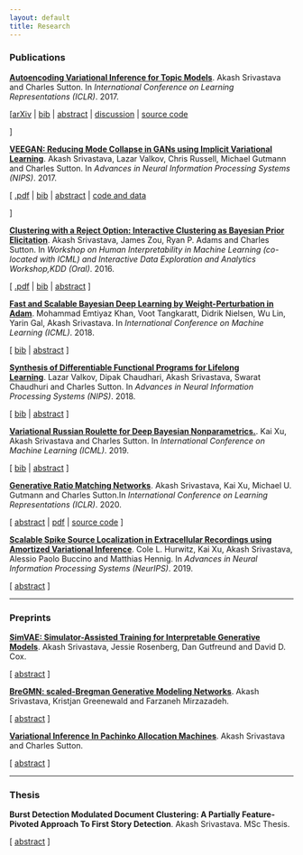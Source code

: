 ```yaml
---
layout: default
title: Research
---
```


### Publications
<p>
<a href="https://akashgit.github.io/autoencoding_vi_for_topic_models"><b>Autoencoding Variational Inference for Topic Models</b></a>.&nbsp;Akash Srivastava and Charles Sutton. In <i>International Conference on Learning Representations (ICLR)</i>.  2017.
</p>

<p>
   [<a href="https://arxiv.org/abs/1703.01488">arXiv</a>
	| <a href="javascript:toggle('bibsrivastava17lda', 'bib_link_srivastava17lda', 'bib')"  id="bib_link_srivastava17lda">bib</a>
	| <a href="javascript:toggle('abssrivastava17lda', 'abs_link_srivastava17lda', 'abstract')" id="abs_link_srivastava17lda">abstract</a>
	| <a href="https://openreview.net/forum?id=BybtVK9lg">discussion</a>
	| <a href="https://github.com/akashgit/autoencoding_vi_for_topic_models">source code</a>
   
 ]
</p>



<div id="divsrivastava17lda"></div>
<div style="display:none;" id="abssrivastava17lda"><div class="abstract">Topic models are one of the most popular methods for learning representations of text, but a major challenge is that any change to the topic model requires mathematically deriving a new inference algorithm. A promising approach to address this problem is autoencoding variational Bayes (AEVB), but it has proven diffi- cult to apply to topic models in practice. We present what is to our knowledge the first effective AEVB based inference method for latent Dirichlet allocation (LDA), which we call Autoencoded Variational Inference For Topic Model (AVITM). This model tackles the problems caused for AEVB by the Dirichlet prior and by component collapsing. We find that AVITM matches traditional methods in accuracy with much better inference time. Indeed, because of the inference network, we find that it is unnecessary to pay the computational cost of running variational optimization on test data. Because AVITM is black box, it is readily applied to new topic models. As a dramatic illustration of this, we present a new topic model called ProdLDA, that replaces the mixture model in LDA with a product of experts. By changing only one line of code from LDA, we find that ProdLDA yields much more interpretable topics, even if LDA is trained via collapsed Gibbs sampling.</div></div>

<div style="display:none;" id="bibsrivastava17lda"><pre class="bibtex">@inproceedings{srivastava17lda,
  author = {Srivastava, Akash and Sutton, Charles},
  booktitle = {International Conference on Learning Representations (ICLR)},
  title = {Autoencoding Variational Inference for Topic Models},
  year = {2017}
}
</pre></div>


	         


<p>
<a href="https://arxiv.org/abs/1705.07761"><b>VEEGAN: Reducing Mode Collapse in GANs using Implicit Variational Learning</b></a>.&nbsp;Akash Srivastava, Lazar Valkov, Chris Russell, Michael Gutmann and Charles Sutton.
	In <i>Advances in Neural Information Processing Systems (NIPS)</i>.  2017.

</p>

<p>
   [ <a href="https://arxiv.org/abs/1705.07761">.pdf</a>
	| <a href="javascript:toggle('bibsrivastava17veegan', 'bib_link_srivastava17veegan', 'bib')"  id="bib_link_srivastava17veegan">bib</a>
	| <a href="javascript:toggle('abssrivastava17veegan', 'abs_link_srivastava17veegan', 'abstract')" id="abs_link_srivastava17veegan">abstract</a>
	| <a href="https://akashgit.github.io/VEEGAN/">code and data</a>
   
   ]
</p>



<div id="divsrivastava17veegan"></div>
<div style="display:none;" id="abssrivastava17veegan"><div class="abstract">Deep generative models provide powerful tools for distributions over complicated manifolds, such as those of natural images. But many of these methods, including generative adversarial networks (GANs), can be difficult to train, in part because they are prone to mode collapse, which means that they characterize only a few modes of the true distribution. To address this, we introduce VEEGAN, which features a reconstructor network, reversing the action of the generator by mapping from data to noise. Our training objective retains the original asymptotic consistency guarantee of GANs, and can be interpreted as a novel autoencoder loss over the noise. In sharp contrast to a traditional autoencoder over data points, VEEGAN does not require specifying a loss function over the data, but rather only over the representations, which are standard normal by assumption. On an extensive set of synthetic and real world image datasets, VEEGAN indeed resists mode collapsing to a far greater extent than other recent GAN variants, and produces more realistic samples.</div></div>

<div style="display:none;" id="bibsrivastava17veegan"><pre class="bibtex">@inproceedings{srivastava17veegan,
  author = {Srivastava, Akash and Valkov, Lazar and Russell, Chris and Gutmann, Michael and Sutton, Charles},
  booktitle = {Advances in Neural Information Processing Systems (NIPS)},
  title = {VEEGAN: Reducing Mode Collapse in GANs using Implicit Variational Learning},
  year = {2017}
}
</pre></div>

<p>
<a href="http://arxiv.org/abs/1602.06886"><b>Clustering with a Reject Option: Interactive Clustering as Bayesian Prior Elicitation</b></a>.&nbsp;Akash Srivastava, James Zou, Ryan P. Adams and Charles Sutton.
	In <i>Workshop on Human Interpretability in Machine Learning (co-located with ICML) and Interactive Data Exploration and Analytics Workshop,KDD (Oral)</i>.  2016.

</p>

<p>
   [ <a href="http://arxiv.org/abs/1602.06886">.pdf</a>
	| <a href="javascript:toggle('bibarxiv:tinder2016', 'bib_link_arxiv:tinder2016', 'bib')"  id="bib_link_arxiv:tinder2016">bib</a>
	| <a href="javascript:toggle('abstinder2016', 'abs_link_tinder2016', 'abstract')" id="abs_link_tinder2016">abstract</a>
   ]
</p>



<div id="divtinder2016"></div>
<div style="display:none;" id="abstinder2016"><div class="abstract">A good clustering can help a data analyst to explore and understand a data set, 
but what constitutes a good clustering may depend on domain-specific and application
 specific criteria. These criteria can be difficult to formalize, even when it is easy 
for an analyst to know a good clustering when she sees one. We present a new approach 
to interactive clustering for data exploration, called TINDER, based on a particularly simple
feedback mechanism, in which an analyst can choose to reject individual clusters and 
request new ones. The new clusters should be different from previously rejected clusters
while still fitting the data well. We formalize this interaction in a novel Bayesian prior
elicitation framework. In each iteration, the prior is adapted to account for all the 
previous feedback, and a new clustering is then produced from the posterior distribution.
To achieve the computational efficiency necessary for an interactive setting, we propose 
an incremental optimization method over data minibatches using Lagrangian relaxation. 
Experiments demonstrate that TINDER can produce accurate and diverse clusterings.</div></div>

<div style="display:none;" id="bibarxiv:tinder2016"><pre class="bibtex">@inproceedings{arxiv:tinder2016,
  author = {Srivastava, Akash and Zou, James and Adams, Ryan P. and Sutton, Charles},
  booktitle = {Workshop on Human Interpretability in Machine Learning (co-located with ICML)},
  journal = {ArXiv e-prints},
  title = {Clustering with a Reject Option: Interactive Clustering as Bayesian Prior Elicitation},
  year = {2016}
}
</pre></div>

<p>
<a href="https://arxiv.org/abs/1806.04854"><b>Fast and Scalable Bayesian Deep Learning by Weight-Perturbation in Adam</b></a>.&nbsp;Mohammad Emtiyaz Khan, Voot Tangkaratt, Didrik Nielsen, Wu Lin, Yarin Gal, Akash Srivastava. In <i>International Conference on Machine Learning (ICML)</i>.  2018.
</p>

<p>
   [ <a href="javascript:toggle('bibarxiv:vadam2018', 'bib_link_arxiv:vadam2018', 'bib')"  id="bib_link_arxiv:vadam2018">bib</a> | <a href="javascript:toggle('absvadam2018', 'abs_link_vadam2018', 'abstract')" id="abs_link_vadam2018">abstract</a>
   ]
</p>

<div id="divvadam2018"></div>
<div style="display:none;" id="absvadam2018"><div class="abstract">Uncertainty computation in deep learning is essential to design robust and reliable systems. Variational inference (VI) is a promising approach for such computation, but requires more effort to implement and execute compared to maximum-likelihood methods. In this paper, we propose new natural-gradient algorithms to reduce such efforts for Gaussian mean-field VI. Our algorithms can be implemented within the Adam optimizer by perturbing the network weights during gradient evaluations, and uncertainty estimates can be cheaply obtained by using the vector that adapts the learning rate. This requires lower memory, computation, and implementation effort than existing VI methods, while obtaining uncertainty estimates of comparable quality. Our empirical results confirm this and further suggest that the weight-perturbation in our algorithm could be useful for exploration in reinforcement learning and stochastic optimization.</div></div>

<div style="display:none;" id="bibarxiv:vadam2018"><pre class="bibtex">@inproceedings{arxiv:vadam2018,
  author = {Khan Mohammad Emtiyaz, Liu Zuozhu, Tangkaratt Voot, Nielsen Didrik, Gal Yarin, Srivastava Akash},
  booktitle = {International Conference on Machine Learning (ICML)},
  title = {Vadam: Fast and Scalable Variational Inference by Perturbing Adam},
  year = {2018}
}
</pre></div>

<p>
<a href="https://arxiv.org/abs/1804.00218"><b>Synthesis of Differentiable Functional Programs for Lifelong Learning</b></a>.&nbsp;Lazar Valkov, Dipak Chaudhari, Akash Srivastava, Swarat Chaudhuri and Charles Sutton. In <i>Advances in Neural Information Processing Systems (NIPS)</i>.  2018.
</p>

<p>
   [ <a href="javascript:toggle('bibarxiv:houdini2018', 'bib_link_arxiv:houdini2018', 'bib')"  id="bib_link_arxiv:houdini2018">bib</a> | <a href="javascript:toggle('absns2018', 'abs_link_ns2018', 'abstract')" id="abs_link_ns2018">abstract</a>
   ]
</p>


<div id="divns2018"></div>
<div style="display:none;" id="absns2018"><div class="abstract">We present a neurosymbolic approach to the lifelong learning
        of algorithmic tasks that mix perception and procedural
        reasoning. Reusing high-level concepts across domains and learning
        complex procedures are two key challenges in lifelong learning. We
        show that a combination of gradient-based learning and {symbolic
        program synthesis} can be a more effective response to these
        challenges than purely neural methods. Concretely, our approach,
        called Houdini, represents neural networks as strongly typed,
        end-to-end differentiable functional programs that use 
        symbolic higher-order combinators to compose a library of neural
        functions. Our learning algorithm consists of: (1) a program synthesizer
        that performs a type-directed search over programs in this language,
        and decides on the library functions that should be reused and the
        architectures that should be used to combine them; and (2) a neural
        module that trains synthesized programs using stochastic gradient
        descent. We evaluate our approach on three algorithmic tasks.
        Our experiments show that our type-directed search technique
        is able to significantly prune the search space of programs,
        and that the overall approach transfers high-level concepts
        more effectively than monolithic neural networks as well as
        traditional transfer learning.</div></div>
	
<div style="display:none;" id="bibarxiv:houdini2018"><pre class="bibtex">@inproceedings{arxiv:houdini2018,
  author = {Valkov Lazar, Chaudhari Dipak, Srivastava Akash, Chaudhuri Swarat and Sutton Charles},
  booktitle = {Advances in Neural Information Processing Systems (NIPS)},
  title = {Synthesis of Differentiable Functional Programs for Lifelong Learning},
  year = {2018}
}
</pre></div>


<p>
<a href="http://xuk.ai/assets/xu2019rave.pdf"><b>Variational Russian Roulette for Deep Bayesian Nonparametrics.</b></a>.&nbsp;Kai Xu, Akash Srivastava and Charles Sutton. In <i>International Conference on Machine Learning (ICML)</i>.  2019.
</p>

<p>
   [ <a href="javascript:toggle('bibarxiv:vrr2019', 'bib_link_arxiv:vrr2019', 'bib')"  id="bib_link_arxiv:vrr2019">bib</a> | <a href="javascript:toggle('absvrr2019', 'abs_link_vrr2019', 'abstract')" id="abs_link_vrr2019">abstract</a>
   ]
</p>


<div id="divvrr2019"></div>
<div style="display:none;" id="absvrr2019"><div class="abstract">Bayesian nonparametric models provide a principled way to automatically adapt the complexity
of a model to the amount of the data available, but
computation in such models is difficult. Amortized variational approximations are appealing because of their computational efficiency, but current methods rely on a fixed finite truncation of
the infinite model. This truncation level can be
difficult to set, and also interacts poorly with amortized methods due to the over-pruning problem.
Instead, we propose a new variational approximation, based on a method from statistical physics
called Russian roulette sampling. This allows
the variational distribution to adapt its complexity during inference, without relying on a fixed
truncation level, and while still obtaining an unbiased estimate of the gradient of the original variational objective. We demonstrate this method
on infinite sized variational auto-encoders using a
Beta-Bernoulli (Indian buffet process) prior.</div></div>
	
<div style="display:none;" id="bibarxiv:vrr2019"><pre class="bibtex">@inproceedings{arxiv:vrr2019,
  author = {Kai Xu, Akash Srivastava and Charles Sutton},
  booktitle = {International Conference on Machine Learning (ICML) (NIPS)},
  title = {Variational Russian Roulette for Deep Bayesian Nonparametrics.},
  year = {2019}
}
</pre></div>

<p>
<a href="rmn.pdf"><b>Generative Ratio Matching Networks</b></a>.&nbsp;Akash Srivastava, Kai Xu, Michael U. Gutmann and Charles Sutton.In <i>International Conference on Learning Representations (ICLR)</i>.  2020.
</p>

<p>
   [ <a href="javascript:toggle('absrmn2018', 'abs_link_rmn2018', 'abstract')" id="abs_link_rmn2018">abstract</a>
| <a href="https://openreview.net/pdf?id=SJg7spEYDS">pdf</a> | <a href="https://anonymous.4open.science/r/240c54df-b287-411e-a125-056d6ecc757b/">source code</a>
   ]
</p>

<div id="divrmn2018"></div>
<div style="display:none;" id="absrmn2018"><div class="abstract">Deep generative models can learn to generate realistic-looking images, but many of the most effective methods are adversarial and involve a saddlepoint optimization, which require careful balancing of training between a generator network and a critic network. Maximum mean discrepancy networks (MMD-nets) avoid this issue by using kernel as a fixed adversary, but unfortunately they have not on their own been able to match the generative quality of adversarial training. In this work, we take their insight of using kernels as fixed adversaries further and present a novel method for training deep generative models that does not involve saddlepoint optimization. We call our method generative ratio matching or GRAM for short. In GRAM, the generator and the critic networks do not play a zero-sum game against each other, instead they do so against a fixed kernel. Thus GRAM networks are not only stable to train like MMD-nets but they also match and beat the generative quality of adversarially trained generative networks.</div></div>


<p>
<a href="cole.pdf"><b>Scalable Spike Source Localization in Extracellular
Recordings using Amortized Variational Inference</b></a>.&nbsp;Cole L. Hurwitz, Kai Xu, Akash Srivastava, Alessio Paolo Buccino and Matthias Hennig. In <i>Advances in Neural Information Processing Systems (NeurIPS)</i>.  2019.
</p>

<p>
   [ <a href="javascript:toggle('abscole2019', 'abs_link_cole2019', 'abstract')" id="abs_link_cole2019">abstract</a>
   ]
</p>

<div id="divcole2019"></div>
<div style="display:none;" id="abscole2019"><div class="abstract">Extracellular recordings using modern, dense probes provide detailed footprints of
action potentials (spikes) from thousands of neurons simultaneously. Inferring the
activity of single neurons from these recordings, however, is a complex blind source
separation problem, complicated both by the high intrinsic data dimensionality and
large data volume. Despite these complications, dense probes can allow for the
estimation of a spike’s source location, a powerful feature for determining the firing
neuron’s position and identity in the recording. Here we present a novel, generative
model for inferring the source of individual spikes given observed electrical traces.
To allow for scalable, efficient inference, we implement our model as a variational
autoencoder and perform amortized variational inference. We evaluate our method
on biophysically realistic simulated datasets, showing that our method outperforms
heuristic localization methods such as center of mass and can improve spike sorting
performance significantly. We further apply our model to real data to show that it
is an effective, interpretable tool for analyzing large-scale extracellular recordings.</div></div>

---
### Preprints

<p>
<a href="simvae.pdf"><b>SimVAE: Simulator-Assisted Training for
Interpretable Generative Models</b></a>.&nbsp;Akash Srivastava, Jessie Rosenberg, Dan Gutfreund and David D. Cox.
</p>

<p>
   [ <a href="javascript:toggle('abssimvae2019', 'abs_link_simvae2019', 'abstract')" id="abs_link_simvae2019">abstract</a>
   ]
</p>

<div id="divsimvae2019"></div>
<div style="display:none;" id="abssimvae2019"><div class="abstract">This paper presents a simulator-assisted training method (SimVAE) for variational
autoencoders (VAE) that leads to a disentangled and interpretable latent space.
Training SimVAE is a two step process in which first a deep generator network
(decoder) is trained to approximate the simulator. During this step the simulator acts
as the data source or as a teacher network. Then an inference network (encoder)
is trained to invert the decoder. As such, upon complete training, the encoder
represents an approximately inverted simulator. By decoupling the training of
the encoder and decoder we bypass some of the difficulties that arise in training
generative models such as VAEs and generative adversarial networks (GANs). We
show applications of our approach in a variety of domains such as circuit design,
graphics de-rendering and other natural science problems that involve inference
via simulation.</div></div>

<p>
<a href="bregmn.pdf"><b>BreGMN: scaled-Bregman Generative Modeling
Networks</b></a>.&nbsp;Akash Srivastava, Kristjan Greenewald and Farzaneh Mirzazadeh.
</p>

<p>
   [ <a href="javascript:toggle('absbregmn2019', 'abs_link_bregmn2019', 'abstract')" id="abs_link_bregmn2019">abstract</a>
   ]
</p>

<div id="divbregmn2019"></div>
<div style="display:none;" id="absbregmn2019"><div class="abstract">The family of f-divergences is ubiquitously applied to generative modeling in
order to adapt the distribution of the model to that of the data. Well-definedness
of f-divergences, however, requires the distributions of the data and model to
overlap completely in every time step of training. As a result, as soon as the support
of distributions of data and model contain non-overlapping portions, gradientbased training of the corresponding model becomes hopeless. Recent advances
in generative modeling are full of remedies for handling this support mismatch
problem: key ideas include either modifying the objective function to integral
probability measures (IPMs) that are well-behaved even on disjoint probabilities,
or optimizing a well-behaved variational lower bound instead of the true objective.
We, on the other hand, establish that a complete change of the objective function is
unnecessary, and instead an augmentation of the base measure of the problematic
divergence can resolve the issue. Based on this observation, we propose a generative
model which leverages the class of Scaled Bregman Divergences and generalizes
both f-divergences and Bregman divergences. We analyze this class of divergences
and show that with the appropriate choice of base measure it can resolve the support
mismatch problem and incorporate geometric information. Finally, we study the
performance of the proposed method and demonstrate promising results on MNIST,
CelebA and CIFAR-10 datasets.</div></div>

<p>
<a href="pam-naacl.pdf"><b>Variational Inference In Pachinko Allocation Machines</b></a>.&nbsp;Akash Srivastava and Charles Sutton.
</p>

<p>
   [ <a href="javascript:toggle('abspam2018', 'abs_link_pam2018', 'abstract')" id="abs_link_pam2018">abstract</a>
   ]
</p>

<div id="divpam2018"></div>
<div style="display:none;" id="abspam2018"><div class="abstract">The Pachinko Allocation Machine (PAM) is a deep topic model that allows representing rich correlation structures among topics by a directed acyclic graph over topics. Because of the flexibility of the model, however, approximate inference is very difficult. Perhaps for this reason, only a small number of potential PAM architectures have been explored in the literature. In this paper we present an efficient and flexible amortized variational inference method for PAM, using a deep inference network to parameterize the approximate posterior distribution in a manner similar to the variational autoencoder. Our inference method produces more coherent topics than state-of-art inference methods for PAM while being an order of magnitude faster, which allows exploration of a wider range of PAM architectures than have previously been studied.</div></div>





	
	
---
### Thesis
<p>
<b>Burst Detection Modulated Document Clustering: A Partially Feature-Pivoted Approach To First Story Detection</b>.&nbsp;Akash Srivastava.
	MSc Thesis.

</p>

<p>
   [ <a href="javascript:toggle('absfsd2018', 'abs_link_fsd2018', 'abstract')" id="abs_link_fsd2018">abstract</a>
   ]
</p>

<div id="divfsd2018"></div>
<div style="display:none;" id="absfsd2018"><div class="abstract">First Story Detection or FSD is one of the 5 tasks defined under the Topic Detection andTracking program with the purpose to identify the onset of a previously unseen event in
a stream of news stories. In this work, we report on the development and evaluation of
a feature-pivoted approach to this task. Our method uses the output of a burst detection
algorithm to modulate the traditional document clustering based approach to FSD.
For burst detection, we work exclusively with words in the input and use a 2 step
filtration routine that filters out all the words for which the cumulative term frequencies
or the Autocorrelation values of their corresponding signal representations are below
a pre-computed threshold. The output is then grouped into sets of words that have
similar burst patterns in time. A confidence score is generated for each set of words,
quantifying the chance of the set being the first story on the event that it relates to. In
the final step all the detected first stories are passed through a restricted clustering unit
that uses cosine similarity to cluster together stories that are on the same topic, hence
reducing false alarms. Our experiments show that the resultant FSD system performs
substantially better than the document-pivoted state-of-art baseline system.</div></div>
